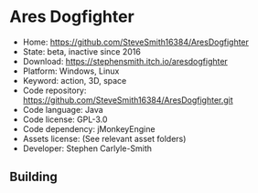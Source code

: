 # Ares Dogfighter

- Home: https://github.com/SteveSmith16384/AresDogfighter
- State: beta, inactive since 2016
- Download: https://stephensmith.itch.io/aresdogfighter
- Platform: Windows, Linux
- Keyword: action, 3D, space
- Code repository: https://github.com/SteveSmith16384/AresDogfighter.git
- Code language: Java
- Code license: GPL-3.0
- Code dependency: jMonkeyEngine
- Assets license: (See relevant asset folders)
- Developer: Stephen Carlyle-Smith

## Building
